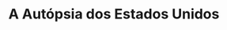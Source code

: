 ---
title: A Autópsia dos Estados Unidos
author_name: ['Sebastião Rodrigues', 'Paulo-Guilherme']
year: y1953
origin: Portugal
type: book cover
tags: [non-fiction]
ref: RS.010.0098
thumbnail_image_path: /images/rs-010-0010-autopsia-estados-unidos-thumbnail.jpg
image_path: /images/rs-010-0010-autopsia-estados-unidos.jpg
layout: artifact
---